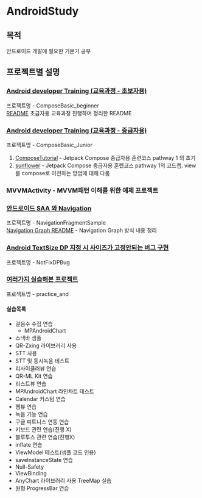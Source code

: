 # AndroidStudy

## 목적
안드로이드 개발에 필요한 기본기 공부

## 프로젝트별 설명
### [Android developer Training (교육과정 - 초보자용)](https://developer.android.com/courses/android-basics-compose/course?hl=ko)
프로젝트명 - ComposeBasic_beginner\
[README](https://github.com/Gangglion/AndroidStudy/blob/main/ComposeBasic_beginner/README.md) 초급자용 교육과정 진행하며 정리한 README

### [Android developer Training (교육과정 - 중급자용)](https://developer.android.com/courses)
프로젝트명 - ComposeBasic_Junior
  1. [ComposeTutorial](...) - Jetpack Compose 중급자용 훈련코스 pathway 1 의 초기</br>
  2. [sunflower](...) - Jetpack Compose 중급자용 훈련코스 pathway 1의 코드랩. view를 compose로 이전하는 방법에 대해 다룸

### MVVMActivity - MVVM패턴 이해를 위한 예제 프로젝트

### [안드로이드 SAA 와 Navigation](https://github.com/Gangglion/AndroidStudy/tree/main/NavigationFragmentSample)  
프로젝트명 - NavigationFragmentSample  
[Navigation Graph README](https://github.com/Gangglion/AndroidStudy/blob/main/NavigationFragmentSample/app/src/main/java/com/example/navigationfragmentsample/graph/README.md) - Navigation Graph 방식 내용 정리

### [Android TextSize DP 지정 시 사이즈가 고정안되는 버그 구현](https://github.com/Gangglion/AndroidStudy/tree/main/NotFixDPBug)
프로젝트명 - NotFixDPBug

### [여러가지 실습해본 프로젝트](https://github.com/Gangglion/AndroidStudy/tree/main/practice_and)
프로젝트명 - practice_and

#### 실습목록
- 걸음수 수집 연습
  - MPAndroidChart
- 스낵바 샘플
- QR-Zxing 라이브러리 사용
- STT 사용
- STT 및 동시녹음 테스트
- 리사이클러뷰 연습
- QR-ML Kit 연습
- 리스트뷰 연습
- MPAndroidChart 라인차트 테스트
- Calendar 커스텀 연습
- 웹뷰 연습
- 녹음 기능 연습
- 구글 피트니스 연동 연습
- 키보드 관련 연습(진행 X)
- 블루투스 관련 연습(진행X)
- inflate 연습
- ViewModel 테스트(샘플 코드 인용)
- saveInstanceState 연습
- Null-Safety
- ViewBinding
- AnyChart 라이브러리 사용 TreeMap 실습
- 원형 ProgressBar 연습
